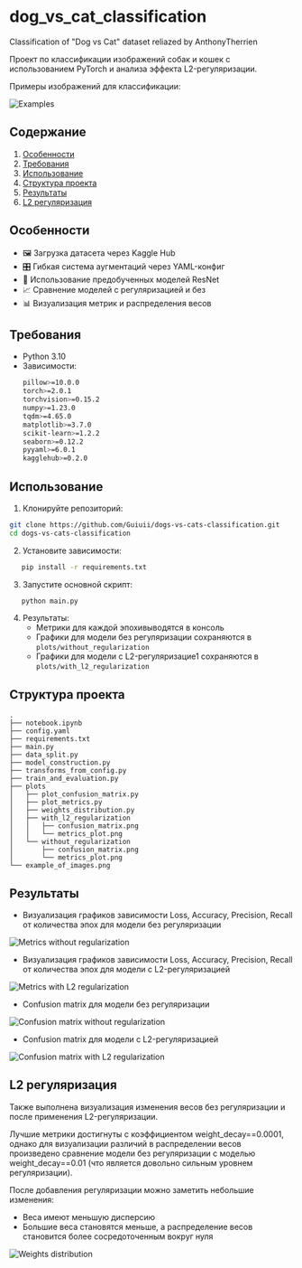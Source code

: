 # dog_vs_cat_classification
Сlassification of "Dog vs Cat" dataset reliazed by AnthonyTherrien

Проект по классификации изображений собак и кошек с использованием PyTorch и анализа эффекта L2-регуляризации.

Примеры изображений для классификации:

![Examples](example_of_images.png)


## Содержание
1. [Особенности](#особенности)
2. [Требования](#требования)
3. [Использование](#использование)
4. [Структура проекта](#структура-проекта)
5. [Результаты](#результаты)
6. [L2 регуляризация](#l2-регуляризация)


## Особенности
- 🖼️ Загрузка датасета через Kaggle Hub  
- 🎛️ Гибкая система аугментаций через YAML-конфиг  
- 🧠 Использование предобученных моделей ResNet  
- 📈 Сравнение моделей с регуляризацией и без  
- 📊 Визуализация метрик и распределения весов  


## Требования
- Python 3.10
- Зависимости:
  ```bash
  pillow>=10.0.0
  torch>=2.0.1
  torchvision>=0.15.2
  numpy>=1.23.0
  tqdm>=4.65.0
  matplotlib>=3.7.0
  scikit-learn>=1.2.2
  seaborn>=0.12.2
  pyyaml>=6.0.1
  kagglehub>=0.2.0            
  ```

## Использование
1. Клонируйте репозиторий:
```bash
git clone https://github.com/Guiuii/dogs-vs-cats-classification.git
cd dogs-vs-cats-classification
```
2. Установите зависимости:
```bash
   pip install -r requirements.txt
```
3. Запустите основной скрипт:
```bash
   python main.py
```
4. Результаты:
   - Метрики для каждой эпохивыводятся в консоль
   - Графики для модели без регуляризации сохраняются в `plots/without_regularization`
   - Графики для модели с L2-регуляризацие1 сохраняются в `plots/with_l2_regularization`


## Структура проекта
```
.
├── notebook.ipynb
├── config.yaml
├── requirements.txt
├── main.py
├── data_split.py
├── model_construction.py
├── transforms_from_config.py
├── train_and_evaluation.py
├── plots
│   ├── plot_confusion_matrix.py
│   ├── plot_metrics.py
│   ├── weights_distribution.py
│   ├── with_l2_regularization
│   │   ├── confusion_matrix.png
│   │   └── metrics_plot.png
│   └── without_regularization
│       ├── confusion_matrix.png
│       └── metrics_plot.png
└── example_of_images.png
```

## Результаты

- Визуализация графиков зависимости Loss, Accuracy, Precision, Recall от количества эпох для модели без регуляризации
  
![Metrics without regularization](plots/without_regularization/metrics_plot.png)

- Визуализация графиков зависимости Loss, Accuracy, Precision, Recall от количества эпох для модели с L2-регуляризацией
  
![Metrics with L2 regularization](plots/with_l2_regularization/metrics_plot.png)

- Confusion matrix для модели без регуляризации
  
![Confusion matrix without regularization](plots/without_regularization/confusion_matrix.png)

- Confusion matrix для модели с L2-регуляризацией
  
![Confusion matrix with L2 regularization](plots/with_l2_regularization/confusion_matrix.png)


## L2 регуляризация

Также выполнена визуализация изменения весов без регуляризации и после применения L2-регуляризации.

Лучшие метрики достигнуты с коэффициентом weight_decay==0.0001, однако для визуализации различий в распределении весов произведено сравнение модели без регуляризации с моделью weight_decay==0.01 (что является довольно сильным уровнем регуляризации).

После добавления регуляризации можно заметить небольшие изменения:
- Веса имеют меньшую дисперсию
- Большие веса становятся меньше, а распределение весов становится более сосредоточенным вокруг нуля

![Weights distribution](plots/weights_distribution.png)
